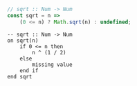 ```javascript
// sqrt :: Num -> Num
const sqrt = n =>
    (0 <= n) ? Math.sqrt(n) : undefined;
```


```applescript
-- sqrt :: Num -> Num
on sqrt(n)
    if 0 <= n then
        n ^ (1 / 2)
    else
        missing value
    end if
end sqrt
```